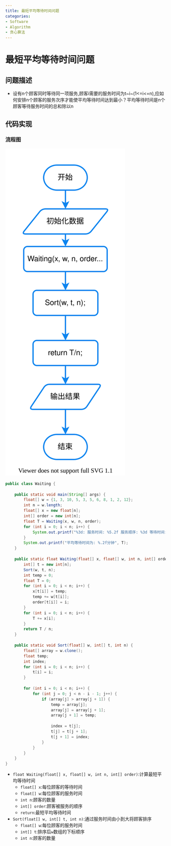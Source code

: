 ```yaml
---
title: 最短平均等待时间问题
categories:
- Software
- Algorithm
- 贪心算法
---
```

# 最短平均等待时间问题

## 问题描述

- 设有n个顾客同时等待同一项服务,顾客i需要的服务时间为t~i~(1<=i<=n),应如何安排n个顾客的服务次序才能使平均等待时间达到最小？平均等待时间是n个顾客等待服务时间的总和除以n

## 代码实现

### 流程图

![](https://raw.githubusercontent.com/LuShan123888/Files/main/Pictures/2020-12-10-2020-11-25-Flowchart-3.svg)

```java
public class Waiting {
    
    public static void main(String[] args) {
        float[] w = {1, 3, 10, 5, 3, 5, 6, 8, 1, 2, 12};
        int n = w.length;
        float[] x = new float[n];
        int[] order = new int[n];
        float T = Waiting(x, w, n, order);
        for (int i = 0; i < n; i++) {
            System.out.printf("%3d: 服务时间: %5.2f 服务顺序: %3d 等待时间: %5.2f\n", (i + 1), w[i], (order[i] + 1), x[i]);
        }
        System.out.printf("平均等待时间为: %.2f分钟", T);
    }

    public static float Waiting(float[] x, float[] w, int n, int[] order) {
        int[] t = new int[n];
        Sort(w, t, n);
        int temp = 0;
        float T = 0;
        for (int i = 0; i < n; i++) {
            x[t[i]] = temp;
            temp += w[t[i]];
            order[t[i]] = i;
        }
        for (int i = 0; i < n; i++) {
            T += x[i];
        }
        return T / n;
    }

    public static void Sort(float[] w, int[] t, int n) {
        float[] array = w.clone();
        float temp;
        int index;
        for (int i = 0; i < n; i++) {
            t[i] = i;
        }

        for (int i = 0; i < n; i++) {
            for (int j = 0; j < n - i - 1; j++) {
                if (array[j] > array[j + 1]) {
                    temp = array[j];
                    array[j] = array[j + 1];
                    array[j + 1] = temp;

                    index = t[j];
                    t[j] = t[j + 1];
                    t[j + 1] = index;
                }
            }
        }
    }
}
```

- `float Waiting(float[] x, float[] w, int n, int[] order)`:计算最短平均等待时间
    - `float[] x`:每位顾客的等待时间
    - `float[] w`:每位顾客的服务时间
    - `int n`:顾客的数量
    - `int[] order`:顾客被服务的顺序
    - `return`:最短平均等待时间
- `Sort(float[] w, int[] t, int n)`:通过服务时间由小到大将顾客排序
    - `float[] w`:每位顾客的服务时间
    - `int[] t`:排序后`w`数组的下标顺序
    - `int n`:顾客的数量